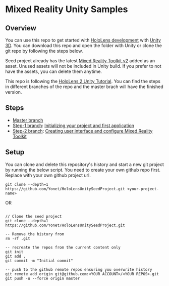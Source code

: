 # Mixed Reality Unity Samples

## Overview

You can use this repo to get started with [HoloLens development](https://docs.microsoft.com/windows/mixed-reality/?WT.mc_id=hololensseedproject-github-ayyonet) with [Unity 3D](https://docs.microsoft.com/windows/mixed-reality/unity-development-overview?WT.mc_id=hololensseedproject-github-ayyonet). You can download this repo and open the folder with Unity or clone the git repo by following the steps below. 

Seed project already has the latest [Mixed Reality Toolkit v2](https://docs.microsoft.com/windows/mixed-reality/mrtk-getting-started?WT.mc_id=hololensseedproject-github-ayyonet) added as an asset. Unused assets will not be included in Unity build. If you prefer to not have the assets, you can delete them anytime. 

This repo is following the [HoloLens 2 Unity Tutorial](https://docs.microsoft.com/en-us/windows/mixed-reality/mrlearning-base?WT.mc_id=hololensseedproject-github-ayyonet). You can find the steps in different branches of the repo and the master brach will have the finished version. 

## Steps

 - [Master branch](https://github.com/Yonet/HoloLensUnitySeedProject/tree/master)
 - [Step-1 branch](https://github.com/Yonet/HoloLensUnitySeedProject/tree/step-1): [Initializing your project and first application](https://docs.microsoft.com/en-us/windows/mixed-reality/mrlearning-base-ch1?WT.mc_id=hololensseedproject-github-ayyonet)
 - [Step-2 branch](https://github.com/Yonet/HoloLensUnitySeedProject/tree/step-2): [Creating user interface and configure Mixed Reality Toolkit](https://docs.microsoft.com/en-us/windows/mixed-reality/mrlearning-base-ch2?WT.mc_id=hololensseedproject-github-ayyonet)
 
## Setup

You can clone and delete this repository's history and start a new git project by running the below script. You need to create your own github repo first. Replace <your-project-name> with your own github project url. 

```git
git clone --depth=1 https://github.com/Yonet/HoloLensUnitySeedProject.git <your-project-name>
```

OR 
```git

// Clone the seed project
git clone --depth=1 https://github.com/Yonet/HoloLensUnitySeedProject.git

-- Remove the history from 
rm -rf .git

-- recreate the repos from the current content only
git init
git add .
git commit -m "Initial commit"

-- push to the github remote repos ensuring you overwrite history
git remote add origin git@github.com:<YOUR ACCOUNT>/<YOUR REPOS>.git
git push -u --force origin master

```
